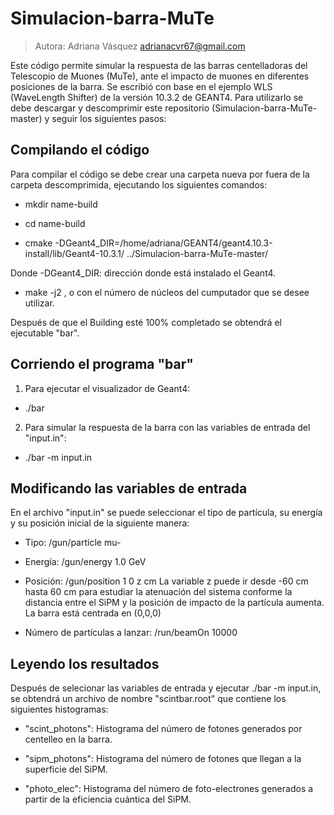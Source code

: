 # Simulacion-barra-MuTe
> Autora: Adriana Vásquez adrianacvr67@gmail.com

Este código permite simular la respuesta de las barras centelladoras del Telescopio de Muones (MuTe), ante el impacto de muones en diferentes posiciones de la barra. Se escribió con base en el ejemplo WLS (WaveLength Shifter) de la versión 10.3.2 de GEANT4. Para utilizarlo se debe descargar y descomprimir este repositorio (Simulacion-barra-MuTe-master) y seguir los siguientes pasos:


## Compilando el código
Para compilar el código se debe crear una carpeta nueva por fuera de la carpeta descomprimida, ejecutando los siguientes comandos:

- mkdir name-build

- cd name-build

- cmake -DGeant4_DIR=/home/adriana/GEANT4/geant4.10.3-install/lib/Geant4-10.3.1/ ../Simulacion-barra-MuTe-master/

Donde -DGeant4_DIR: dirección donde está instalado el Geant4.

- make -j2 , o con el número de núcleos del cumputador que se desee utilizar.  

Después de que el Building esté 100% completado se obtendrá el ejecutable "bar".

## Corriendo el programa "bar"
1. Para ejecutar el visualizador de Geant4:

- ./bar

2. Para simular la respuesta de la barra con las variables de entrada del "input.in":

- ./bar -m input.in 

## Modificando las variables de entrada
En el archivo "input.in" se puede seleccionar el tipo de partícula, su energía y su posición inicial de la siguiente manera:

- Tipo: /gun/particle mu- 

- Energía: /gun/energy 1.0 GeV

- Posición: /gun/position 1 0 z cm 
La variable z puede ir desde -60 cm hasta 60 cm para estudiar la atenuación del sistema conforme la distancia entre el SiPM y la posición de impacto de la partícula aumenta. La barra está centrada en (0,0,0)

- Número de partículas a lanzar: /run/beamOn 10000

## Leyendo los resultados
Después de selecionar las variables de entrada y ejecutar ./bar -m input.in, se obtendrá un archivo de nombre "scintbar.root" que contiene los siguientes histogramas:

- "scint_photons": Histograma del número de fotones generados por centelleo en la barra.

- "sipm_photons": Histograma del número de fotones que llegan a la superficie del SiPM.

- "photo_elec": Histograma del número de foto-electrones generados a partir de la eficiencia cuántica del SiPM.
